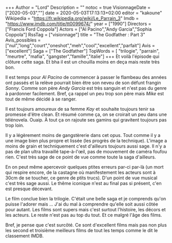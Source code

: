 +++
Author = "Lord"
Description = ""
notoc = true
VisionnageDate = ["2020-05-03",""]
date = 2020-05-03T17:13:13+02:00
editor = "kakoune"
Wikipedia = "https://fr.wikipedia.org/wiki/Le_Parrain_3"
Imdb = "https://www.imdb.com/title/tt0099674/"
year = ["1990"]
Directors = ["Francis Ford Coppola"]
Actors = ["Al Pacino","Andy Garcia","Sophia Coppola"]
RssTag = ["visionnage"]
title = "The Godfather : Part 3"
Avis_possibles = ["nul","long","court","oneshot","meh","cool","excellent","parfait"]
Avis = ["excellent"] 
Saga = ["The Godfather"]
TopWords = [  "trilogie", "parrain", "meurtre", "mafia", "gangster","famille","italie"]
+++
Et voilà l'épisode qui clôture cette saga.
Et bha il est un chouilla moins en deça mais reste très bon.

Il est temps pour *Al Pacino* de commencer à passer le flambeau des années ont passés et la relève pourrait bien être son neveu de son défunt frangin *Sonny*.
Comme son père *Andy Garcia* est très sanguin et n'est pas du genre à pardonner facilement.
Bref, ça rappel un peu trop son père mais *Mike* est tout de même décidé à se ranger.

Il est toujours amoureux de sa femme *Kay* et souhaite toujours tenir sa promesse d'être clean.
Et résumé comme ça, on se croirait un peu dans une télénovela.
Ouaip.
À tout ça on rajoute ses gamins qui gravitent toujours pas trop loin.

Il y a légèrement moins de gangstèrerie dans cet opus.
Tout comme il y a une image bien plus propre et lissée (les progrès de la technique).
L'image a moins de grain et techniquement c'est d'ailleurs toujours aussi sage.
Il n'y a pas de plan ultra travaillé tape-à-l'œil, pas de mouvement de caméra foufou rien.
C'est très sage de ce point de vue comme toute la saga d'ailleurs.

En on peut même apercevoir quelques ptites erreurs par-ci par-là (un mort qui respire encore, de la castagne où manifestement les acteurs sont à 30cm de se toucher, ce genre de ptits trucs).
D'un point de vue musical c'est très sage aussi.
Le thême iconique n'est au final pas si présent, c'en est presque décevant.

Le film conclue bien la trilogie.
C'était une belle saga et je comprends qu'on puisse l'adorer mais …
J'ai du mal à comprendre qu'elle soit aussi côtée pour autant.
Les films sont supers mais c'est surtout l'histoire, les décors et les acteurs.
Le reste n'est pas au top du tout.
Et ce malgré l'âge des films.

Bref, je pense que c'est surcôté.
Ce sont d'excellent films mais pas non plus les second et troisième meilleurs films de tout les temps comme le dit le classement IMDB.
